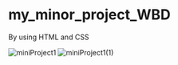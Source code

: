 # my_minor_project_WBD 
By using HTML and CSS


![miniProject1](https://user-images.githubusercontent.com/83748511/120936385-1b429d80-c725-11eb-8a7b-af47121e8de1.png)
![miniProject1(1)](https://user-images.githubusercontent.com/83748511/120936442-652b8380-c725-11eb-99b2-52bf96bbb810.png)
